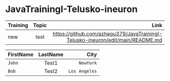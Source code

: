# JavaTrainingI-Telusko-ineuron

| Training  | Topic   | Link
|:----------|:-------:|------:
| new       | test    | https://github.com/azhagu379/JavaTrainingI-Telusko-ineuron/edit/main/README.md


| FirstName     | LastName      | City  |
| :------------ |   :---:       | --------: |
| `John`        | Test1         | `NewYork`   |
| `Bob`         | Test2         | `Los Angeles`   |
